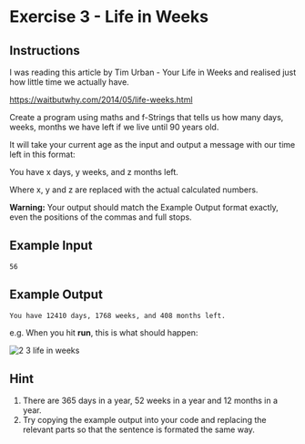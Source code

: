 # Exercise 3 - Life in Weeks

## Instructions

I was reading this article by Tim Urban - Your Life in Weeks and realised just how little time we actually have.

https://waitbutwhy.com/2014/05/life-weeks.html

Create a program using maths and f-Strings that tells us how many days, weeks, months we have left if we live until 90 years old.

It will take your current age as the input and output a message with our time left in this format:

You have x days, y weeks, and z months left.

Where x, y and z are replaced with the actual calculated numbers.

**Warning:** Your output should match the Example Output format exactly, even the positions of the commas and full stops.

## Example Input

```
56
```

## Example Output

```
You have 12410 days, 1768 weeks, and 408 months left.
```

e.g. When you hit **run**, this is what should happen:

![2 3 life in weeks](https://user-images.githubusercontent.com/50435319/217780008-accd364b-b7b5-44be-878b-75f82083cf57.gif)

## Hint

1. There are 365 days in a year, 52 weeks in a year and 12 months in a year.
2. Try copying the example output into your code and replacing the relevant parts so that the sentence is formated the same way.
